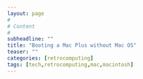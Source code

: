 ```yaml
---
layout: page
#
# Content
#
subheadline: ""
title: "Booting a Mac Plus without Mac OS"
teaser: ""
categories: [retrocomputing]
tags: [tech,retrocomputing,mac,macintosh]
---
```


